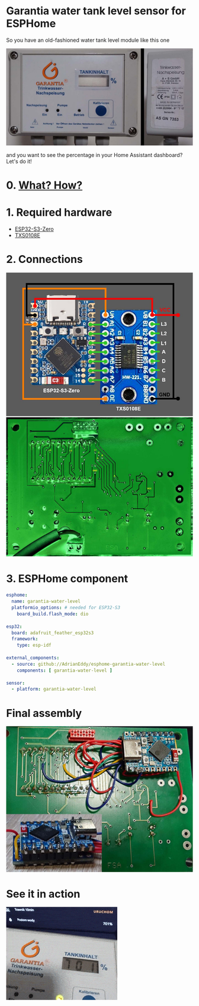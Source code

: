 # Garantia water tank level sensor for ESPHome

So you have an old-fashioned water tank level module like this one

![garantia](media/garantia.jpg)

and you want to see the percentage in your Home Assistant dashboard? Let's do it!

# 0. [What? How?](HOW.md)

# 1. Required hardware
- [ESP32-S3-Zero](https://www.waveshare.com/esp32-s3-zero.htm)
- [TXS0108E](https://aliexpress.com/i/4001172918547.html)

# 2. Connections

![boards](media/boards.jpg)
![connection](media/connection.jpg)

# 3. ESPHome component

```yaml
esphome:
  name: garantia-water-level
  platformio_options: # needed for ESP32-S3
    board_build.flash_mode: dio

esp32:
  board: adafruit_feather_esp32s3
  framework:
    type: esp-idf

external_components:
  - source: github://AdrianEddy/esphome-garantia-water-level
    components: [ garantia-water-level ]

sensor:
  - platform: garantia-water-level
```

# Final assembly

![final assembly](media/final_assembly.jpg)

# See it in action

![final](media/final.gif)
